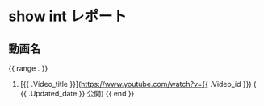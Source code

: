 # show int レポート

## 動画名

{{ range . }}
1. [{{ .Video_title }}](https://www.youtube.com/watch?v={{ .Video_id }}) ( {{ .Updated_date }} 公開)
{{ end }}

